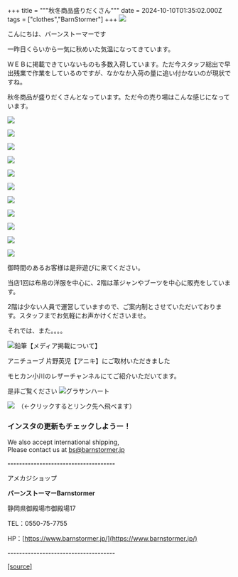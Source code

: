 +++
title = """秋冬商品盛りだくさん"""
date = 2024-10-10T01:35:02.000Z
tags = ["clothes","BarnStormer"]
+++
[![](https://stat.ameba.jp/user_images/20231023/16/barnstormer-go/b2/03/p/o0420015015354743273.png)](https://ameblo.jp/barnstormer-go/entry-12825670498.html)

こんにちは、バーンストーマーです

一昨日くらいから一気に秋めいた気温になってきています。

ＷＥＢに掲載できていないものも多数入荷しています。ただ今スタッフ総出で早出残業で作業をしているのですが、なかなか入荷の量に追い付かないのが現状ですね。

秋冬商品が盛りだくさんとなっています。ただ今の売り場はこんな感じになっています。

[![](https://stat.ameba.jp/user_images/20241010/10/barnstormer-go/b0/64/j/o0466070015496131027.jpg)](https://stat.ameba.jp/user_images/20241010/10/barnstormer-go/b0/64/j/o0466070015496131027.jpg)

[![](https://stat.ameba.jp/user_images/20241010/10/barnstormer-go/2c/b2/j/o0466070015496131028.jpg)](https://stat.ameba.jp/user_images/20241010/10/barnstormer-go/2c/b2/j/o0466070015496131028.jpg)

[![](https://stat.ameba.jp/user_images/20241010/10/barnstormer-go/16/5a/j/o0466070015496131030.jpg)](https://stat.ameba.jp/user_images/20241010/10/barnstormer-go/16/5a/j/o0466070015496131030.jpg)

[![](https://stat.ameba.jp/user_images/20241010/10/barnstormer-go/46/02/j/o0466070015496131032.jpg)](https://stat.ameba.jp/user_images/20241010/10/barnstormer-go/46/02/j/o0466070015496131032.jpg)

[![](https://stat.ameba.jp/user_images/20241010/10/barnstormer-go/9e/45/j/o0466070015496131033.jpg)](https://stat.ameba.jp/user_images/20241010/10/barnstormer-go/9e/45/j/o0466070015496131033.jpg)

[![](https://stat.ameba.jp/user_images/20241010/10/barnstormer-go/b6/67/j/o0466070015496131051.jpg)](https://stat.ameba.jp/user_images/20241010/10/barnstormer-go/b6/67/j/o0466070015496131051.jpg)

[![](https://stat.ameba.jp/user_images/20241010/10/barnstormer-go/7b/25/j/o0466070015496131053.jpg)](https://stat.ameba.jp/user_images/20241010/10/barnstormer-go/7b/25/j/o0466070015496131053.jpg)

[![](https://stat.ameba.jp/user_images/20241010/10/barnstormer-go/f5/a3/j/o0466070015496131056.jpg)](https://stat.ameba.jp/user_images/20241010/10/barnstormer-go/f5/a3/j/o0466070015496131056.jpg)

[![](https://stat.ameba.jp/user_images/20241010/10/barnstormer-go/4f/84/j/o0466070015496131058.jpg)](https://stat.ameba.jp/user_images/20241010/10/barnstormer-go/4f/84/j/o0466070015496131058.jpg)

[![](https://stat.ameba.jp/user_images/20241010/10/barnstormer-go/02/57/j/o0466070015496131061.jpg)](https://stat.ameba.jp/user_images/20241010/10/barnstormer-go/02/57/j/o0466070015496131061.jpg)

[![](https://stat.ameba.jp/user_images/20241010/10/barnstormer-go/d1/d5/j/o0466070015496131062.jpg)](https://stat.ameba.jp/user_images/20241010/10/barnstormer-go/d1/d5/j/o0466070015496131062.jpg)

御時間のあるお客様は是非遊びに来てください。

当店1回は布帛の洋服を中心に、2階は革ジャンやブーツを中心に販売をしています。

2階は少ない人員で運営していますので、ご案内制とさせていただいております。スタッフまでお気軽にお声かけくださいませ。

それでは、また。。。。

![鉛筆](https://stat100.ameba.jp/blog/ucs/img/char/char3/519.png)【メディア掲載について】

アニチューブ 片野英児【アニキ】にご取材いただきました

モヒカン小川のレザーチャンネルにてご紹介いただいてます。

是非ご覧ください ![グラサンハート](https://stat100.ameba.jp/blog/ucs/img/char/char3/148.png)

[![](https://stat.ameba.jp/user_images/20230412/16/barnstormer-go/6a/23/p/o0108010815269242493.png)](https://www.instagram.com/barnstormer_daily/)　（←クリックするとリンク先へ飛べます）

### インスタの更新もチェックしようー！

We also accept international shipping,  
Please contact us at bs@barnstormer.jp

**\-------------------------------------**

アメカジショップ

**バーンストーマーBarnstormer**

静岡県御殿場市御殿場17

TEL：0550-75-7755

HP：[https://www.barnstormer.jp/](https://www.barnstormer.jp/)

**\-------------------------------------**

[[source]](https://ameblo.jp/barnstormer-go/entry-12870706398.html)
